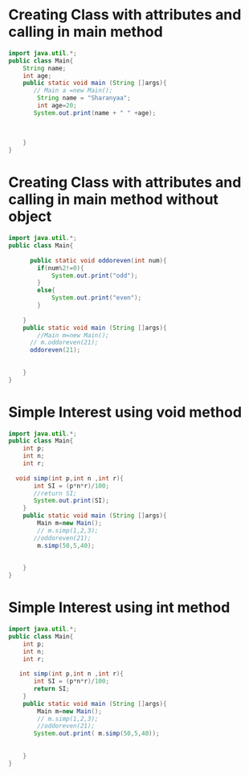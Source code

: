 # Creating Class with attributes and calling in main method
````java []
import java.util.*;
public class Main{
    String name;
    int age;
    public static void main (String []args){
       // Main a =new Main();
        String name = "Sharanyaa";
        int age=20;
       System.out.print(name + " " +age);
        
        
        
    }
}
````

# Creating Class with attributes and calling in main method without object
````java []
import java.util.*;
public class Main{
    
      public static void oddoreven(int num){
        if(num%2!=0){
            System.out.print("odd");
        }
        else{
            System.out.print("even");
        }
        
    }
    public static void main (String []args){
        //Main m=new Main();
      // m.oddoreven(21);
      oddoreven(21);
        
        
    }
}
````

# Simple Interest using void method
````java []
import java.util.*;
public class Main{
    int p;
    int n;
    int r;
    
  void simp(int p,int n ,int r){
       int SI = (p*n*r)/100;
       //return SI;
       System.out.print(SI);
    }
    public static void main (String []args){
        Main m=new Main();
        // m.simp(1,2,3);
       //oddoreven(21);
        m.simp(50,5,40);
        
        
    }
}
````

# Simple Interest using int method
````java []
import java.util.*;
public class Main{
    int p;
    int n;
    int r;
    
   int simp(int p,int n ,int r){
       int SI = (p*n*r)/100;
       return SI;
    }
    public static void main (String []args){
        Main m=new Main();
        // m.simp(1,2,3);
        //oddoreven(21);
       System.out.print( m.simp(50,5,40));
        
        
    }
}
````
